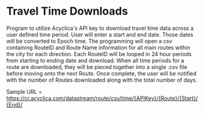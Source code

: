 # Travel Time Downloads

Program to utilize Acyclica's API key to download travel time data across a user defined time period. User will enter a start and end date. Those dates will be converted to Epoch time. The programming will open a csv containing RouteID and Route Name information for all main routes within the city for each direction. Each RouteID will be looped in 24 hour periods from starting to ending date and download. When all time periods for a route are downloaded, they will be pieced together into a single .csv file before moving onto the next Route. Once complete, the user will be notified with the number of Routes downloaded along with the total number of days.

Sample URL = https://cr.acyclica.com/datastream/route/csv/time/{APIKey}/{Route}/{Start}/{End}/
